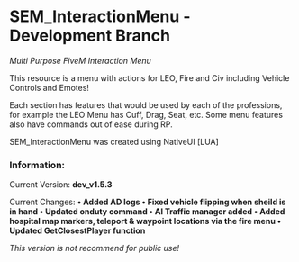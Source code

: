 # SEM_InteractionMenu - Development Branch
*Multi Purpose FiveM Interaction Menu*

This resource is a menu with actions for LEO, Fire and Civ including Vehicle Controls and Emotes!

Each section has features that would be used by each of the professions, for example the LEO Menu has Cuff, Drag, Seat, etc.
Some menu features also have commands out of ease during RP.

SEM_InteractionMenu was created using NativeUI [LUA]


### Information:
Current Version: **dev_v1.5.3**

Current Changes: **• Added AD logs
• Fixed vehicle flipping when sheild is in hand
• Updated onduty command
• AI Traffic manager added
• Added hospital map markers, teleport & waypoint locations via the fire menu
• Updated GetClosestPlayer function**

*This version is not recommend for public use!*
